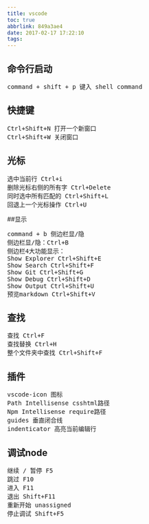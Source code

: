 ```yaml
---
title: vscode
toc: true
abbrlink: 849a3ae4
date: 2017-02-17 17:22:10
tags:
---
```


## 命令行启动
<pre>
command + shift + p 键入 shell command
</pre>

## 快捷键
<pre>
Ctrl+Shift+N 打开一个新窗口
Ctrl+Shift+W 关闭窗口
</pre>

## 光标
<pre>
选中当前行 Ctrl+i
删除光标右侧的所有字 Ctrl+Delete
同时选中所有匹配的 Ctrl+Shift+L
回退上一个光标操作 Ctrl+U
</pre>

##显示
<pre>
command + b 侧边栏显/隐
侧边栏显/隐：Ctrl+B
侧边栏4大功能显示：
Show Explorer Ctrl+Shift+E
Show Search Ctrl+Shift+F
Show Git Ctrl+Shift+G
Show Debug Ctrl+Shift+D
Show Output Ctrl+Shift+U
预览markdown Ctrl+Shift+V
</pre>

## 查找
<pre>
查找 Ctrl+F
查找替换 Ctrl+H
整个文件夹中查找 Ctrl+Shift+F
</pre>

## 插件
<pre>
vscode-icon 图标
Path Intellisense csshtml路径
Npm Intellisense require路径
guides 垂直闭合线
indenticator 高亮当前编辑行
</pre>

## 调试node
<pre>
继续 / 暂停 F5
跳过 F10
进入 F11
退出 Shift+F11
重新开始 unassigned
停止调试 Shift+F5
</pre>